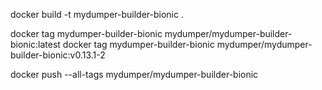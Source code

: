 

docker build -t mydumper-builder-bionic .

docker tag mydumper-builder-bionic mydumper/mydumper-builder-bionic:latest
docker tag mydumper-builder-bionic mydumper/mydumper-builder-bionic:v0.13.1-2

docker push --all-tags mydumper/mydumper-builder-bionic
